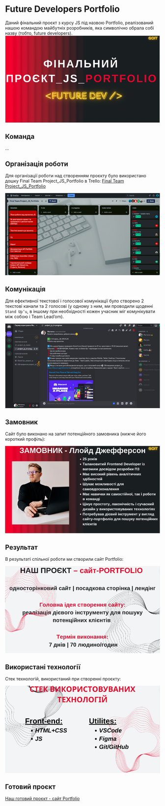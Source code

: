 # Future Developers Portfolio

Даний фінальний проєкт з курсу JS під назвою Portfolio, реалізований нашою
командою майбутніх розробників, яка символічно обрала собі назву <FUTURE DEV />
(тобто, future developers). ![Portfolio](./src/img/readme/project.png)

## Команда

...

## Організація роботи

Для організації роботи над створенням проєкту було використано дошку Final Team
Project_JS_Portfolio в Trello:
[Final Team Project_JS_Portfolio](./src/img/readme/trello.png)

![Trello](./src/img/readme/trello.png)

## Комунікація

Для ефективної текстової і голосової комунікації було створено 2 текстові канали
та 2 голосові (у одному з ним, ми проводили щоденні `Stand Upʼu`, в іншому при
необхідності кожен учасник міг комунікувати між собою і Team Leadʼom).

![Discord](./src/img/readme/discord.png)

## Замовник

Сайт було виконано на запит потенційного замовника (нижче його короткий
профіль):

![Customer Profile](./src/img/readme/lloydd.png)

## Результат

В результаті спільної роботи ми створили сайт Portfolio:

![Portfolio](./src/img/readme/termin.png)

## Використані технології

Стек технологій, використаний при створенні проєкту:

![Stack](./src/img/readme/stack.png)

## Готовий проєкт

[Наш готовий проєкт - сайт Portfolio](https://levando21.github.io/lloyd-jefferson-/)
